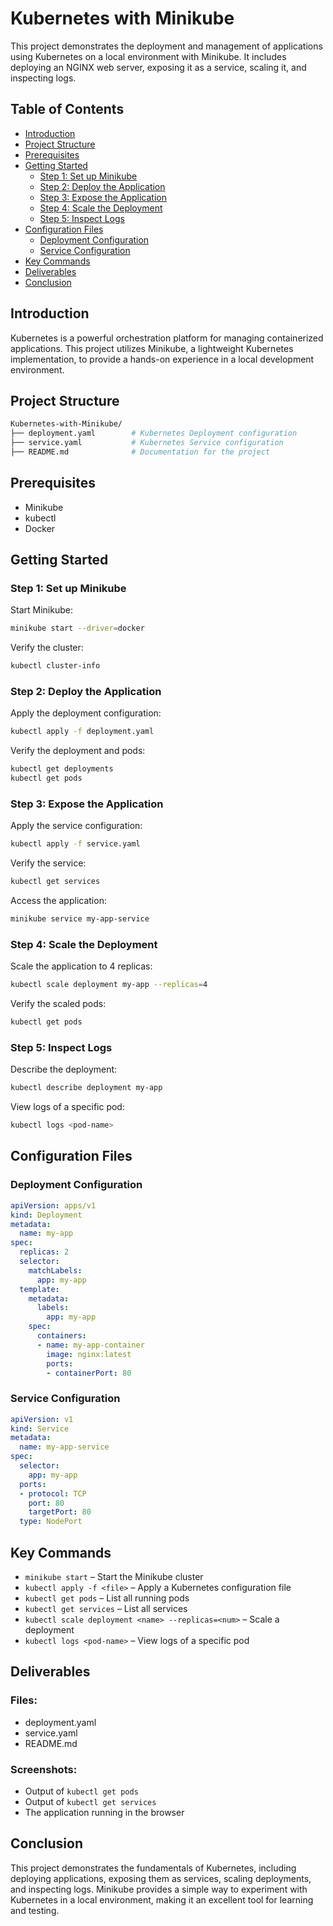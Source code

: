# Kubernetes with Minikube

This project demonstrates the deployment and management of applications using Kubernetes on a local environment with Minikube. It includes deploying an NGINX web server, exposing it as a service, scaling it, and inspecting logs.

## Table of Contents

- [Introduction](#introduction)
- [Project Structure](#project-structure)
- [Prerequisites](#prerequisites)
- [Getting Started](#getting-started)
  - [Step 1: Set up Minikube](#step-1-set-up-minikube)
  - [Step 2: Deploy the Application](#step-2-deploy-the-application)
  - [Step 3: Expose the Application](#step-3-expose-the-application)
  - [Step 4: Scale the Deployment](#step-4-scale-the-deployment)
  - [Step 5: Inspect Logs](#step-5-inspect-logs)
- [Configuration Files](#configuration-files)
  - [Deployment Configuration](#deployment-configuration)
  - [Service Configuration](#service-configuration)
- [Key Commands](#key-commands)
- [Deliverables](#deliverables)
- [Conclusion](#conclusion)

## Introduction

Kubernetes is a powerful orchestration platform for managing containerized applications. This project utilizes Minikube, a lightweight Kubernetes implementation, to provide a hands-on experience in a local development environment.

## Project Structure

```bash
Kubernetes-with-Minikube/
├── deployment.yaml        # Kubernetes Deployment configuration
├── service.yaml           # Kubernetes Service configuration
├── README.md              # Documentation for the project
```

## Prerequisites

- Minikube
- kubectl
- Docker

## Getting Started

### Step 1: Set up Minikube

Start Minikube:

```bash
minikube start --driver=docker
```

Verify the cluster:

```bash
kubectl cluster-info
```

### Step 2: Deploy the Application

Apply the deployment configuration:

```bash
kubectl apply -f deployment.yaml
```

Verify the deployment and pods:

```bash
kubectl get deployments
kubectl get pods
```

### Step 3: Expose the Application

Apply the service configuration:

```bash
kubectl apply -f service.yaml
```

Verify the service:

```bash
kubectl get services
```

Access the application:

```bash
minikube service my-app-service
```

### Step 4: Scale the Deployment

Scale the application to 4 replicas:

```bash
kubectl scale deployment my-app --replicas=4
```

Verify the scaled pods:

```bash
kubectl get pods
```

### Step 5: Inspect Logs

Describe the deployment:

```bash
kubectl describe deployment my-app
```

View logs of a specific pod:

```bash
kubectl logs <pod-name>
```

## Configuration Files

### Deployment Configuration

```yaml
apiVersion: apps/v1
kind: Deployment
metadata:
  name: my-app
spec:
  replicas: 2
  selector:
    matchLabels:
      app: my-app
  template:
    metadata:
      labels:
        app: my-app
    spec:
      containers:
      - name: my-app-container
        image: nginx:latest
        ports:
        - containerPort: 80
```

### Service Configuration

```yaml
apiVersion: v1
kind: Service
metadata:
  name: my-app-service
spec:
  selector:
    app: my-app
  ports:
  - protocol: TCP
    port: 80
    targetPort: 80
  type: NodePort
```

## Key Commands

- `minikube start` – Start the Minikube cluster
- `kubectl apply -f <file>` – Apply a Kubernetes configuration file
- `kubectl get pods` – List all running pods
- `kubectl get services` – List all services
- `kubectl scale deployment <name> --replicas=<num>` – Scale a deployment
- `kubectl logs <pod-name>` – View logs of a specific pod

## Deliverables

### Files:

- deployment.yaml
- service.yaml
- README.md

### Screenshots:

- Output of `kubectl get pods`
- Output of `kubectl get services`
- The application running in the browser

## Conclusion

This project demonstrates the fundamentals of Kubernetes, including deploying applications, exposing them as services, scaling deployments, and inspecting logs. Minikube provides a simple way to experiment with Kubernetes in a local environment, making it an excellent tool for learning and testing.
